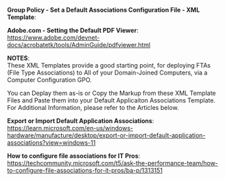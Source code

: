 **Group Policy - Set a Default Associations Configuration File - XML Template**:

**Adobe.com - Setting the Default PDF Viewer**:<br>
https://www.adobe.com/devnet-docs/acrobatetk/tools/AdminGuide/pdfviewer.html

**NOTES**:<br>
These XML Templates provide a good starting point, for deploying FTAs (File Type Associations) to All of your Domain-Joined Computers, via a Computer Configuration GPO.

You can Deplay them as-is or Copy the Markup from these XML Template Files and Paste them into your Default Applicaiton Associations Template. For Additional Information, please refer to the Articles below.

**Export or Import Default Application Associations**:<br>
https://learn.microsoft.com/en-us/windows-hardware/manufacture/desktop/export-or-import-default-application-associations?view=windows-11

**How to configure file associations for IT Pros**:<br>
https://techcommunity.microsoft.com/t5/ask-the-performance-team/how-to-configure-file-associations-for-it-pros/ba-p/1313151
